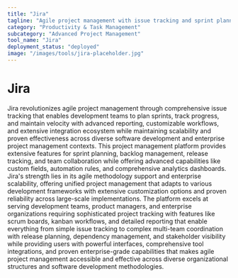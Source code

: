 ```yaml
---
title: "Jira"
tagline: "Agile project management with issue tracking and sprint planning"
category: "Productivity & Task Management"
subcategory: "Advanced Project Management"
tool_name: "Jira"
deployment_status: "deployed"
image: "/images/tools/jira-placeholder.jpg"
---
```


# Jira

Jira revolutionizes agile project management through comprehensive issue tracking that enables development teams to plan sprints, track progress, and maintain velocity with advanced reporting, customizable workflows, and extensive integration ecosystem while maintaining scalability and proven effectiveness across diverse software development and enterprise project management contexts. This project management platform provides extensive features for sprint planning, backlog management, release tracking, and team collaboration while offering advanced capabilities like custom fields, automation rules, and comprehensive analytics dashboards. Jira's strength lies in its agile methodology support and enterprise scalability, offering unified project management that adapts to various development frameworks with extensive customization options and proven reliability across large-scale implementations. The platform excels at serving development teams, product managers, and enterprise organizations requiring sophisticated project tracking with features like scrum boards, kanban workflows, and detailed reporting that enable everything from simple issue tracking to complex multi-team coordination with release planning, dependency management, and stakeholder visibility while providing users with powerful interfaces, comprehensive tool integrations, and proven enterprise-grade capabilities that makes agile project management accessible and effective across diverse organizational structures and software development methodologies.